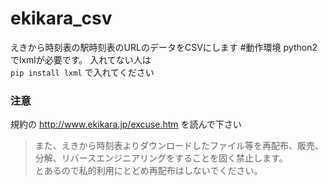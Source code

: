 # ekikara_csv
えきから時刻表の駅時刻表のURLのデータをCSVにします
#動作環境
python2でlxmlが必要です。 入れてない人は  
```pip install lxml```   で入れてください   

### 注意
規約の http://www.ekikara.jp/excuse.htm  を読んで下さい
>また、えきから時刻表よりダウンロードしたファイル等を再配布、販売、分解、リバースエンジニアリングをすることを固く禁止します。   
とあるので私的利用にとどめ再配布はしないでください。
